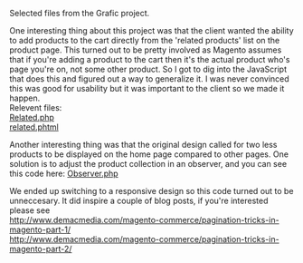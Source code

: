 Selected files from the Grafic project.

One interesting thing about this project was that the client wanted the ability to add products to the cart directly from the 'related products' list on the product page. This turned out to be pretty involved as Magento assumes that if you're adding a product to the cart then it's the actual product who's page you're on, not some other product. So I got to dig into the JavaScript that does this and figured out a way to generalize it. I was never convinced this was good for usability but it was important to the client so we made it happen.  
Relevent files:  
[Related.php](app/code/local/Demac/Grafic/Block/Catalog/Product/List/Related.php)  
[related.phtml](app/design/frontend/enterprise/grafic/template/targetrule/catalog/product/list/related.phtml)

Another interesting thing was that the original design called for two less products to be displayed on the home page compared to other pages. One solution is to adjust the product collection in an observer, and you can see this code here: [Observer.php](app/code/local/Demac/Grafic/Model/Observer.php)

We ended up switching to a responsive design so this code turned out to be unneccesary. It did inspire a couple of blog posts, if you're interested please see  
http://www.demacmedia.com/magento-commerce/pagination-tricks-in-magento-part-1/  
http://www.demacmedia.com/magento-commerce/pagination-tricks-in-magento-part-2/
